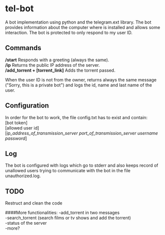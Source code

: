 # tel-bot
A bot implementation using python and the telegram.ext library. The bot provides information about the computer where is installed and allows some interaction. The bot is protected to only respond to my user ID.

## Commands
**/start** Responds with a greeting (always the same).  
**/ip** Returns the public IP address of the server.  
**/add_torrent + [torrent_link]** Adds the torrent passed.  

When the user ID is not from the owner, returns always the same message ("Sorry, this is a private bot") and logs the id, name and last name of the user.

## Configuration
In order for the bot to work, the file config.txt has to exist and contain:  
[bot token]  
[allowed user id]  
[*ip\_address\_of\_transmission\_server* *port\_of\_transmission\_server* *username* *password*]

## Log
The bot is configured with logs which go to stderr and also keeps record of unallowed users trying to communicate with the bot in the file unauthorized.log.

## TODO

Restruct and clean the code

####More functionalities:
-add_torrent in two messages  
-search_torrent (search films or tv shows and add the torrent)  
-status of the server  
-more?  
